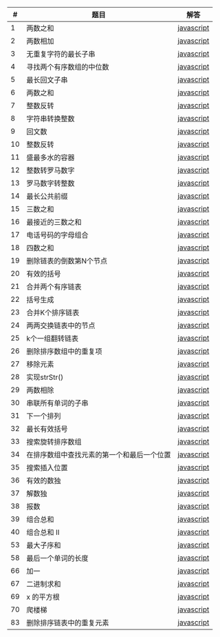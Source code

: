 | # | 题目        | 解答   |    
|---| --------    | -----  |
|1|两数之和|[javascript](https://github.com/DUSIKAI/LeetCode/blob/master/LeetCode/TwoSum.js)|
|2|两数相加|[javascript](https://github.com/DUSIKAI/LeetCode/blob/master/LeetCode/Add%20Two%20Numbers.js)|
|3|无重复字符的最长子串|[javascript](https://github.com/DUSIKAI/LeetCode/blob/master/LeetCode/Longest%20Substring%20Without%20Repeating%20Characters.js)|
|4|寻找两个有序数组的中位数|[javascript](https://github.com/DUSIKAI/LeetCode/commit/2440b01b9ecf28c8b81d80e89971da786253078c)|
|5|最长回文子串|[javascript](https://github.com/DUSIKAI/LeetCode/blob/master/LeetCode/Longest%20Palindromic%20Substring.js)|
|6|两数之和|[javascript](https://github.com/DUSIKAI/LeetCode/blob/master/LeetCode/ZigZag%20Conversion.js)| 
|7|整数反转|[javascript](https://github.com/DUSIKAI/LeetCode/blob/master/LeetCode/Reverse%20Integer.js)| 
|8|字符串转换整数|[javascript](https://github.com/DUSIKAI/LeetCode/blob/master/LeetCode/String%20to%20Integer%20(atoi).js)| 
|9|回文数|[javascript](https://github.com/DUSIKAI/LeetCode/blob/master/LeetCode/Palindrome%20Number.js)|
|10|整数反转|[javascript](https://github.com/DUSIKAI/LeetCode/blob/master/LeetCode/Reverse%20Integer.js)| 
|11|盛最多水的容器|[javascript](https://github.com/DUSIKAI/LeetCode/commit/aeadb0a665591d5b36d374bfc72dc71ced96a3a9)| 
|12|整数转罗马数字|[javascript](https://github.com/DUSIKAI/LeetCode/commit/62f1c0480cd9316c9d74b79af167800014e7f5a4)| 
|13|罗马数字转整数|[javascript](https://github.com/DUSIKAI/LeetCode/blob/master/LeetCode/Roman%20to%20Integer.js)|
|14|最长公共前缀|[javascript](https://github.com/DUSIKAI/LeetCode/blob/master/LeetCode/Longest%20Common%20Prefix.js)|
|15|三数之和|[javascript](https://github.com/DUSIKAI/LeetCode/commit/b6ae46133b73e6f7f052fb87ea1c308764b078a7)| 
|16|最接近的三数之和|[javascript](https://github.com/DUSIKAI/LeetCode/commit/731e1378f8285a9fdccb2390e24f46f49c813310)| 
|17|电话号码的字母组合|[javascript](https://github.com/DUSIKAI/LeetCode/commit/a9c4f3ead5cbd2b713994976e465a578de0a88ca)|
|18|四数之和|[javascript](https://github.com/DUSIKAI/LeetCode/commit/e1092588267949f5ea73f09b107d905b99d93049)| 
|19|删除链表的倒数第N个节点|[javascript](https://github.com/DUSIKAI/LeetCode/commit/5f9ee12d8c979581289fe1f0481b158a24b6c050)| 
|20|有效的括号|[javascript](https://github.com/DUSIKAI/LeetCode/blob/master/LeetCode/Valid%20Parentheses.js)| 
|21|合并两个有序链表|[javascript](https://github.com/DUSIKAI/LeetCode/blob/master/LeetCode/Merge%20Two%20Sorted%20Lists.js)| 
|22|括号生成|[javascript](https://github.com/DUSIKAI/LeetCode/commit/b5a9d1a9e813961997a6ea1ddefe9b63129b85ec)|
|23|合并K个排序链表|[javascript](https://github.com/DUSIKAI/LeetCode/commit/c25df5df55da4235e6a86e0545e567ebcbd37c51)|
|24|两两交换链表中的节点|[javascript](https://github.com/DUSIKAI/LeetCode/commit/9aefedbbd311f88c07242e4b0a2432fceda2d6e9)|
|25|k个一组翻转链表|[javascript](https://github.com/DUSIKAI/LeetCode/commit/f2d4f0870c3f93aef663bf404ada98a70f1f62d5)|
|26|删除排序数组中的重复项|[javascript](https://github.com/DUSIKAI/LeetCode/blob/master/LeetCode/Remove%20Duplicates%20from%20Sorted%20Array.js)| 
|27|移除元素|[javascript](https://github.com/DUSIKAI/LeetCode/commit/87776d208ed3182d32ab6470e805cb72ba3c2bb5)| 
|28|实现strStr()|[javascript](https://github.com/DUSIKAI/LeetCode/commit/3acdac38cc02917ea811f39e67ac95f056ee70c2)|
|29|两数相除|[javascript](https://github.com/DUSIKAI/LeetCode/commit/d77b3bc3be08dd97dbb0ba89f6258809b3cb5170)| 
|30|串联所有单词的子串|[javascript](https://github.com/DUSIKAI/LeetCode/commit/65d017ee3ccb43e6b4b66ebdd49cd90354c8732a)|
|31|下一个排列|[javascript](https://github.com/DUSIKAI/LeetCode/commit/678fdf253ab331ed1b36c7281b956fe82a248fa4)|
|32|最长有效括号|[javascript](https://github.com/DUSIKAI/LeetCode/commit/03fde5710b38c764d86fa7d9cfd365d40943338c)|
|33|搜索旋转排序数组|[javascript](https://github.com/DUSIKAI/LeetCode/commit/dbfc82fd0ff85dd9a2519212462222905eef9319)|
|34|在排序数组中查找元素的第一个和最后一个位置|[javascript](https://github.com/DUSIKAI/LeetCode/commit/89d0f41c957906301eff6308a12c73b6362b5a67)|
|35|搜索插入位置|[javascript](https://github.com/DUSIKAI/LeetCode/commit/867089801f0db60343f36ca616f8e41efe6e54e9)|
|36|有效的数独|[javascript](https://github.com/DUSIKAI/LeetCode/commit/a042769acbc20c31600d08737898c72a0144320a)|
|37|解数独|[javascript](https://github.com/DUSIKAI/LeetCode/commit/80c794f417a2e970e84fe4850e1b38b3ef8d95c4)|
|38|报数|[javascript](https://github.com/DUSIKAI/LeetCode/commit/a5136ba31db02667e6de53c2a0f8b982c1f261bf)|
|39|组合总和|[javascript](https://github.com/DUSIKAI/LeetCode/commit/bb3db0d8fa63452c2fc45c852a2f3beced6dd8df)|
|40|组合总和 II|[javascript](https://github.com/DUSIKAI/LeetCode/commit/a2ec581af1ec11a05b69efc3d11daed0f07c605e)|
|53|最大子序和|[javascript](https://github.com/DUSIKAI/LeetCode/commit/ca7acba011b4f322d6f1c0cb3963cafdb3af1046)| 
|58|最后一个单词的长度|[javascript](https://github.com/DUSIKAI/LeetCode/commit/a982b9a7ec7db95b9d7948fbfa2f3c00c364826c)| 
|66|加一|[javascript](https://github.com/DUSIKAI/LeetCode/commit/f194e1c514f7d7f230de3d4c65af76a10ae4f7a1)| 
|67|二进制求和|[javascript](https://github.com/DUSIKAI/LeetCode/commit/ba1b86291a6cf1a2d24f137aa1fe143980d2005d)| 
|69|x 的平方根|[javascript](https://github.com/DUSIKAI/LeetCode/commit/3554a089446d1e1329710accb3eaf469bb2d74a5)| 
|70|爬楼梯|[javascript](https://github.com/DUSIKAI/LeetCode/commit/7d3b8b78abc2bc56106dd9ec1280037e93ff6e3c)| 
|83|删除排序链表中的重复元素|[javascript](https://github.com/DUSIKAI/LeetCode/commit/0207a6b2d4bf86575ef7c361b5242f624422a0f3)| 